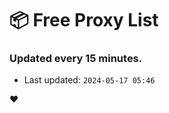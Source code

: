 # :package: Free Proxy List
### Updated every 15 minutes.

- Last updated: `2024-05-17 05:46`

:heart:
